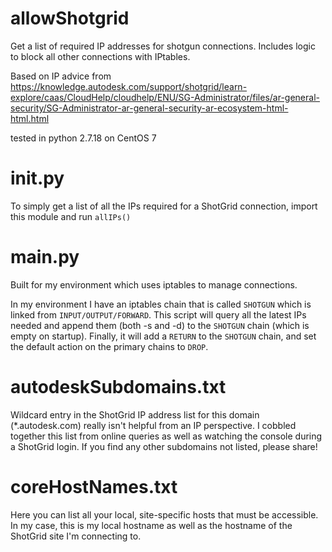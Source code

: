 # allowShotgrid
Get a list of required IP addresses for shotgun connections. Includes logic to block all other connections with IPtables.

Based on IP advice from https://knowledge.autodesk.com/support/shotgrid/learn-explore/caas/CloudHelp/cloudhelp/ENU/SG-Administrator/files/ar-general-security/SG-Administrator-ar-general-security-ar-ecosystem-html-html.html

tested in python 2.7.18 on CentOS 7

# __init__.py
To simply get a list of all the IPs required for a ShotGrid connection, import this module and run `allIPs()`

# __main__.py
Built for my environment which uses iptables to manage connections.

In my environment I have an iptables chain that is called `SHOTGUN` which is linked from `INPUT/OUTPUT/FORWARD`. This script will query all the latest IPs needed and append them (both -s and -d) to the `SHOTGUN` chain (which is empty on startup). Finally, it will add a `RETURN` to the `SHOTGUN` chain, and set the default action on the primary chains to `DROP`.

# autodeskSubdomains.txt
Wildcard entry in the ShotGrid IP address list for this domain (\*.autodesk.com) really isn't helpful from an IP perspective. I cobbled together this list from online queries as well as watching the console during a ShotGrid login. If you find any other subdomains not listed, please share!

# coreHostNames.txt
Here you can list all your local, site-specific hosts that must be accessible. In my case, this is my local hostname as well as the hostname of the ShotGrid site I'm connecting to.
